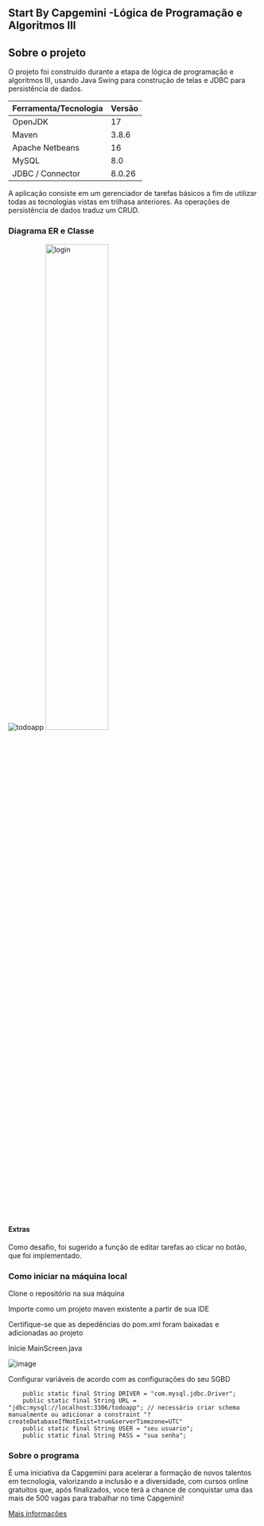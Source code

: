 ## Start By Capgemini -Lógica de Programação e Algoritmos III 

## Sobre o projeto

O projeto foi construído durante a etapa de lógica de programação e algoritmos III, usando Java Swing para construção de telas e JDBC para persistência de dados.

Ferramenta/Tecnologia   | Versão
--------- | ------
OpenJDK | 17
Maven | 3.8.6
Apache Netbeans | 16
MySQL | 8.0
JDBC / Connector | 8.0.26

A aplicação consiste em um gerenciador de tarefas básicos a fim de utilizar todas as tecnologias vistas em trilhasa anteriores. As operações de persistência de dados traduz um CRUD.

### Diagrama ER e Classe

![todoapp](https://user-images.githubusercontent.com/77124683/194144566-1688dddc-49ed-49a1-8570-2f529e575420.png)
<img alt="login" src="https://user-images.githubusercontent.com/77124683/194446747-2a1875f8-2c17-4797-841e-23a6cb21ba5a.png" width="50%">

#### Extras

Como desafio, foi sugerido a função de editar tarefas ao clicar no botão, que foi implementado.

### Como iniciar na máquina local

Clone o repositório na sua máquina

Importe como um projeto maven existente a partir de sua IDE

Certifique-se que as depedências do pom.xml foram baixadas e adicionadas ao projeto

Inicie MainScreen.java

![image](https://user-images.githubusercontent.com/77124683/194457235-3f61fd6c-3428-45c1-9812-60fabe03fe20.png)

Configurar variáveis de acordo com as configurações do seu SGBD
```
    public static final String DRIVER = "com.mysql.jdbc.Driver";
    public static final String URL = "jdbc:mysql://localhost:3306/todoapp"; // necessário criar schema manualmente ou adicionar a constraint "?createDatabaseIfNotExist=true&serverTimezone=UTC"
    public static final String USER = "seu usuario";
    public static final String PASS = "sua senha";
```

### Sobre o programa
É uma iniciativa da Capgemini para acelerar a formação de novos talentos em tecnologia, valorizando a inclusão e a diversidade, com cursos online gratuitos que, após finalizados, voce terá a chance de conquistar uma das mais de 500 vagas para trabalhar no time Capgemini!

[Mais informações](https://startcapgemini.com.br/)
